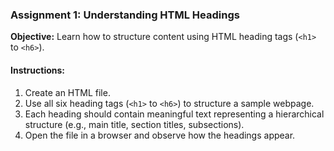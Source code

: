 ### **Assignment 1: Understanding HTML Headings**  
**Objective:** Learn how to structure content using HTML heading tags (`<h1>` to `<h6>`).  

#### **Instructions:**  
1. Create an HTML file.  
2. Use all six heading tags (`<h1>` to `<h6>`) to structure a sample webpage.  
3. Each heading should contain meaningful text representing a hierarchical structure (e.g., main title, section titles, subsections).  
4. Open the file in a browser and observe how the headings appear.  
